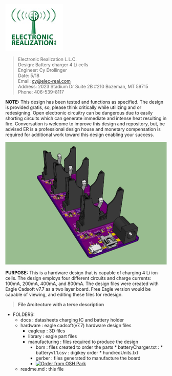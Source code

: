 <a href="https://elec-real.com"><img src="/docs/github.png" ></img></a>

>Electronic Realization L.L.C.								   
>Design: Battery charger 4 Li cells		   
>Engineer: Cy Drollinger								   
>Date: 5/18												           
>Email: cy@elec-real.com								   
>Address: 2023 Stadium Dr Suite 2B #210 Bozeman, MT 59715				   
>Phone: 406-539-8117	

**NOTE:**
 This design has been tested and functions as specified. The design is provided gratis, so, please 
 think critically while utilizing and or redesigning. Open electronic circuitry can be dangerous due 
 to easily shorting circuits which can generate immediate and intense heat resulting in fire. Conversation is
 welcome to improve this design and repository, but, be advised ER is a professional design house and
 monetary compensation is required for additional work toward this design enabling your success.			   
	 
![Battery_charger](/hardware/eagleUp/BatChrgv1.png)

**PURPOSE:**
This is a hardware design that is capable of charging 4 Li ion cells. The design employs four different circuits
and charge currents: 100mA, 200mA, 400mA, and 800mA. The design files were created with Eagle Cadsoft v7.7 as a 
two layer board. Free Eagle version would be capable of viewing, and editing these files for redesign. 

>**File Arcitecture with a terse description**


* FOLDERS:
	* docs		: datasheets charging IC and battery holder
	* hardware	: eagle cadsoft(v7.7) hardware design files 	
		* eagleup		: 3D files 
		* library		: eagle part files 
		* manufacturing	: files required to produce the design
			* bom	: files created to order the parts
					* batteryCharger.txt	: 
					* batteryv1.1.csv	: digikey order
					* hundredUnits.txt	
			* gerber	: files generated to manufacture the board
			* <a href="https://oshpark.com/shared_projects/4os8OxLZ"><img src="https://oshpark.com/assets/badge-5b7ec47045b78aef6eb9d83b3bac6b1920de805e9a0c227658eac6e19a045b9c.png" alt="Order from OSH Park"></img></a>
	* readme.md	: this file
	
